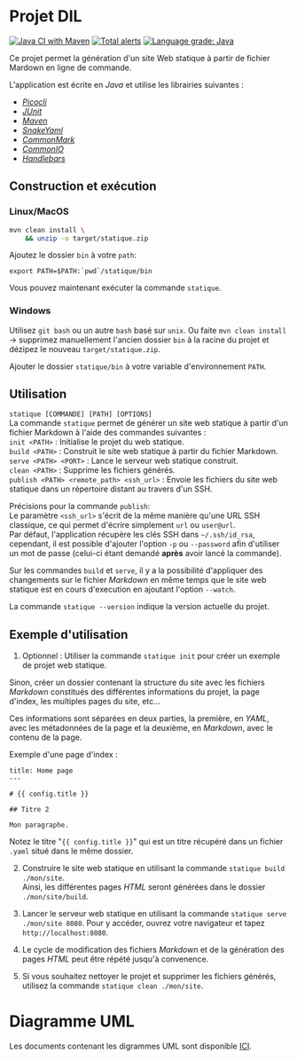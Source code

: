 # Projet DIL

[![Java CI with Maven](https://github.com/dil-classroom/projet-dil-diep_jean_rodr_stocc/actions/workflows/maven-ci.yml/badge.svg)](https://github.com/dil-classroom/projet-dil-diep_jean_rodr_stocc/actions/workflows/maven-ci.yml) [![Total alerts](https://img.shields.io/lgtm/alerts/g/dil-classroom/projet-dil-diep_jean_rodr_stocc.svg?logo=lgtm&logoWidth=18)](https://lgtm.com/projects/g/dil-classroom/projet-dil-diep_jean_rodr_stocc/alerts/) [![Language grade: Java](https://img.shields.io/lgtm/grade/java/g/dil-classroom/projet-dil-diep_jean_rodr_stocc.svg?logo=lgtm&logoWidth=18)](https://lgtm.com/projects/g/dil-classroom/projet-dil-diep_jean_rodr_stocc/context:java)

Ce projet permet la génération d'un site Web statique à partir de fichier Mardown en ligne de commande.

L'application est écrite en *Java* et utilise les librairies suivantes :

- [_Picocli_][picocli]
- [_JUnit_][junit]
- [_Maven_][maven]
- [_SnakeYaml_][snakeyaml]
- [_CommonMark_][commonmark]
- [_CommonIO_][commonio]
- [_Handlebars_][handlebars]

## Construction et exécution
### Linux/MacOS

```sh
mvn clean install \
    && unzip -o target/statique.zip
```

Ajoutez le dossier `bin` à votre `path`:

```
export PATH=$PATH:`pwd`/statique/bin
```

Vous pouvez maintenant exécuter la commande `statique`.

### Windows

Utilisez `git bash` ou un autre `bash` basé sur `unix`. Ou faite `mvn clean install` -> supprimez
manuellement l'ancien dossier `bin` à la racine du projet et dézipez le nouveau
`target/statique.zip`.

Ajouter le dossier `statique/bin` à votre variable d'environnement `PATH`.

## Utilisation
`statique [COMMANDE] [PATH] [OPTIONS]`\
La commande `statique` permet de générer un site web statique à partir d'un fichier Markdown à l'aide des commandes suivantes :\
    `init <PATH>` : Initialise le projet du web statique.\
    `build <PATH>` : Construit le site web statique à partir du fichier Markdown.\
    `serve <PATH> <PORT>` : Lance le serveur web statique construit.\
    `clean <PATH>` : Supprime les fichiers générés.\
    `publish <PATH> <remote_path> <ssh_url>` : Envoie les fichiers du site web statique dans un répertoire distant au travers d'un SSH.

Précisions pour la commande `publish`:\
Le paramètre `<ssh_url>` s'écrit de la même manière qu'une URL SSH classique, ce qui permet d'écrire simplement `url` ou `user@url`.\
Par défaut, l'application récupère les clés SSH dans `~/.ssh/id_rsa`, cependant, il est possible d'ajouter l'option `-p` ou `--password` afin d'utiliser un mot de passe (celui-ci étant demandé **après** avoir lancé la commande).

Sur les commandes `build` et `serve`, il y a la possibilité d'appliquer des changements sur le fichier *Markdown* en même temps que le site web statique est en cours d'execution en ajoutant l'option `--watch`.

La commande `statique --version` indique la version actuelle du projet.

## Exemple d'utilisation
1. Optionnel : Utiliser la commande `statique init` pour créer un exemple de projet web statique.

Sinon, créer un dossier contenant la structure du site avec les fichiers *Markdown* constitués des différentes informations du projet, la page d'index, les multiples pages du site, etc...

Ces informations sont séparées en deux parties, la première, en *YAML*, avec les métadonnées de la page et la deuxième, en *Markdown*, avec le contenu de la page.

Exemple d'une page d'index :
```
title: Home page
---

# {{ config.title }}

## Titre 2

Mon paragraphe.
```

Notez le titre "`{{ config.title }}`" qui est un titre récupéré dans un fichier `.yaml` situé dans le même dossier.

2. Construire le site web statique en utilisant la commande `statique build ./mon/site`.\
Ainsi, les différentes pages *HTML* seront générées dans le dossier `./mon/site/build`.

3. Lancer le serveur web statique en utilisant la commande `statique serve ./mon/site 8080`. Pour y accéder, ouvrez votre navigateur et tapez `http://localhost:8080`.

4. Le cycle de modification des fichiers *Markdown* et de la génération des pages *HTML* peut être répété jusqu'à convenence.

5. Si vous souhaitez nettoyer le projet et supprimer les fichiers générés, utilisez la commande `statique clean ./mon/site`.


# Diagramme UML

Les documents contenant les digrammes UML sont disponible [ICI][uml_diag].

[picocli]: <https://picocli.info>
[junit]: <https://junit.org/junit5>
[maven]: <https://maven.apache.org>
[snakeyaml]: <https://bitbucket.org/snakeyaml/snakeyaml-engine/src/master/>
[commonmark]: <https://mvnrepository.com/artifact/org.commonmark>
[commonio]: <https://mvnrepository.com/artifact/org.common-io>
[handlebars]: <https://handlebarsjs.com>
[uml_diag]: <https://nextcloud.mewfortytwo.ch/s/t6rFikFn3zKnGpx>